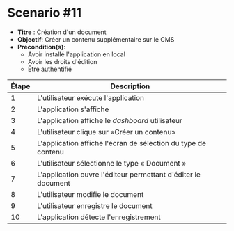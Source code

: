 # Scenario #11

- **Titre** : Création d'un document
- **Objectif**: Créer un contenu supplémentaire sur le CMS
- **Précondition(s)**:
	- Avoir installé l'application en local
	- Avoir les droits d'édition
	- Être authentifié
  

| Étape | Description                               			              |
|-------|---------------------------------------------------------------|
| 1	  | L'utilisateur exécute l'application      			                |
| 2	  | L'application s'affiche                  			                |
| 3	  | L'application affiche le *dashboard* utilisateur 		          |
| 4	  | L'utilisateur clique sur «Créer un contenu» 			            |
| 5	  | L'application affiche l'écran de sélection du type de contenu		          |
| 6	  | L'utilisateur sélectionne le type « Document »				                  |
| 7	  | L'application ouvre l'éditeur permettant d'éditer le document				                  |
| 8	  | L'utilisateur modifie le document	      |
| 9	  | L'utilisateur enregistre le document				                    |
| 10	  | L'application détecte l'enregistrement				                  |
